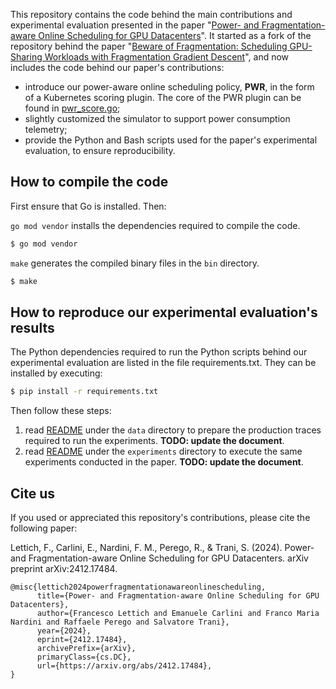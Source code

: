 This repository contains the code behind the main contributions and experimental evaluation presented in the paper "[Power- and Fragmentation-aware Online Scheduling for GPU Datacenters](https://arxiv.org/abs/2412.17484)". It started as a fork of the repository behind the paper "[Beware of Fragmentation: Scheduling GPU-Sharing Workloads with Fragmentation Gradient Descent](https://www.usenix.org/system/files/atc23-weng.pdf)", and now includes the code behind our paper's contributions:

- introduce our power-aware online scheduling policy, **PWR**, in the form of a Kubernetes scoring plugin. The core of the PWR plugin can be found in [pwr_score.go](pkg/simulator/plugin/pwr_score.go);
- slightly customized the simulator to support power consumption telemetry;
- provide the Python and Bash scripts used for the paper's experimental evaluation, to ensure reproducibility.


## How to compile the code

First ensure that Go is installed. Then:

`go mod vendor` installs the dependencies required to compile the code. 

```bash
$ go mod vendor
```

`make` generates the compiled binary files in the `bin` directory.

```bash
$ make
```

## How to reproduce our experimental evaluation's results

The Python dependencies required to run the Python scripts behind our experimental evaluation are listed in the file requirements.txt. They can be installed by executing:

```bash
$ pip install -r requirements.txt
```

Then follow these steps:

1. read [README](data/README.md) under the `data` directory to prepare the production traces required to run the experiments. **TODO: update the document**.
2. read [README](experiments/README.md) under the `experiments` directory to execute the same experiments conducted in the paper. **TODO: update the document**.


## Cite us

If you used or appreciated this repository's contributions, please cite the following paper:

Lettich, F., Carlini, E., Nardini, F. M., Perego, R., & Trani, S. (2024). Power-and Fragmentation-aware Online Scheduling for GPU Datacenters. arXiv preprint arXiv:2412.17484.

```
@misc{lettich2024powerfragmentationawareonlinescheduling,
      title={Power- and Fragmentation-aware Online Scheduling for GPU Datacenters}, 
      author={Francesco Lettich and Emanuele Carlini and Franco Maria Nardini and Raffaele Perego and Salvatore Trani},
      year={2024},
      eprint={2412.17484},
      archivePrefix={arXiv},
      primaryClass={cs.DC},
      url={https://arxiv.org/abs/2412.17484}, 
}
```
